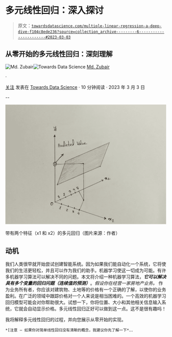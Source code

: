 # 多元线性回归：深入探讨

> 原文：[`towardsdatascience.com/multiple-linear-regression-a-deep-dive-f104c8ede236?source=collection_archive---------6-----------------------#2023-03-03`](https://towardsdatascience.com/multiple-linear-regression-a-deep-dive-f104c8ede236?source=collection_archive---------6-----------------------#2023-03-03)

## 从零开始的多元线性回归：深刻理解

[](https://zubairhossain.medium.com/?source=post_page-----f104c8ede236--------------------------------)![Md. Zubair](https://zubairhossain.medium.com/?source=post_page-----f104c8ede236--------------------------------)[](https://towardsdatascience.com/?source=post_page-----f104c8ede236--------------------------------)![Towards Data Science](https://towardsdatascience.com/?source=post_page-----f104c8ede236--------------------------------) [Md. Zubair](https://zubairhossain.medium.com/?source=post_page-----f104c8ede236--------------------------------)

·

[关注](https://medium.com/m/signin?actionUrl=https%3A%2F%2Fmedium.com%2F_%2Fsubscribe%2Fuser%2F2fdaeaeeea52&operation=register&redirect=https%3A%2F%2Ftowardsdatascience.com%2Fmultiple-linear-regression-a-deep-dive-f104c8ede236&user=Md.+Zubair&userId=2fdaeaeeea52&source=post_page-2fdaeaeeea52----f104c8ede236---------------------post_header-----------) 发表在 [Towards Data Science](https://towardsdatascience.com/?source=post_page-----f104c8ede236--------------------------------) · 10 分钟阅读 · 2023 年 3 月 3 日 [](https://medium.com/m/signin?actionUrl=https%3A%2F%2Fmedium.com%2F_%2Fvote%2Ftowards-data-science%2Ff104c8ede236&operation=register&redirect=https%3A%2F%2Ftowardsdatascience.com%2Fmultiple-linear-regression-a-deep-dive-f104c8ede236&user=Md.+Zubair&userId=2fdaeaeeea52&source=-----f104c8ede236---------------------clap_footer-----------)

--

[](https://medium.com/m/signin?actionUrl=https%3A%2F%2Fmedium.com%2F_%2Fbookmark%2Fp%2Ff104c8ede236&operation=register&redirect=https%3A%2F%2Ftowardsdatascience.com%2Fmultiple-linear-regression-a-deep-dive-f104c8ede236&source=-----f104c8ede236---------------------bookmark_footer-----------)![](img/7e2b58dacca35db939172a64442a9a1a.png)

带有两个特征（x1 和 x2）的多元回归（图片来源：作者）

## 动机

我们人类很早就开始尝试创建智能系统。因为如果我们能自动化一个系统，它将使我们的生活更轻松，并且可以作为我们的助手。机器学习使这一切成为可能。有许多机器学习算法可以解决不同的问题。本文将介绍一种机器学习算法，***它可以解决具有多个变量的回归问题（连续值的预测）***。*假设你在经营一家房地产业务。* 作为业务所有者，你应该对建筑物、土地等的价格有一个正确的了解，以使你的业务盈利。在广泛的领域中跟踪价格对一个人来说是相当困难的。一个高效的机器学习回归模型可能会对你帮助很大。试想一下，你将位置、大小和其他相关信息输入系统，它就会自动显示价格。多元线性回归正好可以做到这一点。这不是很有趣吗！

我将解释多元线性回归的过程，并向您展示从零开始的实现。

`*[注意 — 如果你对简单线性回归没有清晰的概念，我建议你先了解一下*`…
